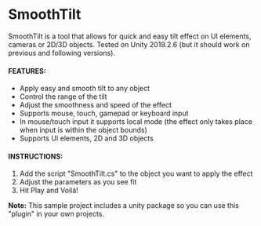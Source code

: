 # SmoothTilt
SmoothTilt is a tool that allows for quick and easy tilt effect on UI elements, cameras or 2D/3D  objects. Tested on Unity 2019.2.6 (but it should work on previous and following versions).

#### FEATURES:
- Apply easy and smooth tilt to any object
- Control the range of the tilt
- Adjust the smoothness and speed of the effect
- Supports mouse, touch, gamepad or keyboard input
- In mouse/touch input it supports local mode (the effect only takes place when input is within the object bounds)
- Supports UI elements, 2D and 3D objects

#### INSTRUCTIONS:
1. Add the script "SmoothTilt.cs" to the object you want to apply the effect
2. Adjust the parameters as you see fit
3. Hit Play and Voilá!

**Note:** This sample project includes a unity package so you can use this "plugin" in your own projects.


